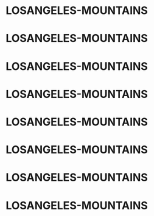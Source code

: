 # LOSANGELES-MOUNTAINS
# LOSANGELES-MOUNTAINS
# LOSANGELES-MOUNTAINS
# LOSANGELES-MOUNTAINS
# LOSANGELES-MOUNTAINS
# LOSANGELES-MOUNTAINS
# LOSANGELES-MOUNTAINS
# LOSANGELES-MOUNTAINS
